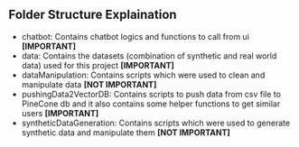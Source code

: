 ## Folder Structure Explaination

- chatbot: Contains chatbot logics and functions to call from ui          **[IMPORTANT]**
- data: Contains the datasets (combination of synthetic and real world data) used for this project          **[IMPORTANT]**
- dataManipulation: Contains scripts which were used to clean and manipulate data          **[NOT IMPORTANT]**
- pushingData2VectorDB: Contains scripts to push data from csv file to PineCone db and it also contains some helper functions to get similar users          **[IMPORTANT]**
- syntheticDataGeneration: Contains scripts which were used to generate synthetic data and manipulate them          **[NOT IMPORTANT]**